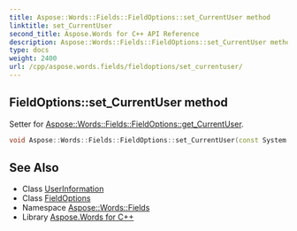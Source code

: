 ```yaml
---
title: Aspose::Words::Fields::FieldOptions::set_CurrentUser method
linktitle: set_CurrentUser
second_title: Aspose.Words for C++ API Reference
description: Aspose::Words::Fields::FieldOptions::set_CurrentUser method. Setter for Aspose::Words::Fields::FieldOptions::get_CurrentUser in C++.
type: docs
weight: 2400
url: /cpp/aspose.words.fields/fieldoptions/set_currentuser/
---
```

## FieldOptions::set_CurrentUser method


Setter for [Aspose::Words::Fields::FieldOptions::get_CurrentUser](../get_currentuser/).

```cpp
void Aspose::Words::Fields::FieldOptions::set_CurrentUser(const System::SharedPtr<Aspose::Words::Fields::UserInformation> &value)
```

## See Also

* Class [UserInformation](../../userinformation/)
* Class [FieldOptions](../)
* Namespace [Aspose::Words::Fields](../../)
* Library [Aspose.Words for C++](../../../)
